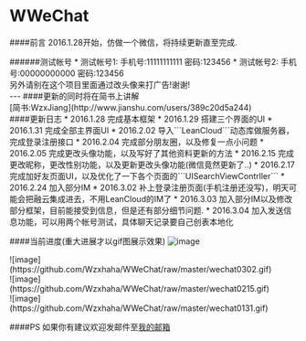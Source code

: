 # WWeChat
####前言
2016.1.28开始，仿做一个微信，将持续更新直至完成.
<div>
</div>
######测试帐号
 * 测试帐号1: 手机号:11111111111 密码:123456
 * 测试帐号2: 手机号:00000000000 密码:123456
<div>
</div>
另外请别在这个项目里面通过改头像来打广告!谢谢!
<div>
</div>
---
####更新的同时将在简书上讲解
<div>
</div>
[简书:WzxJiang](http://www.jianshu.com/users/389c20d5a244)
<div>
</div>
####更新日志
 * 2016.1.28 完成基本框架
 * 2016.1.29 搭建三个界面的UI
 * 2016.1.31 完成全部主界面UI
 * 2016.2.02 导入```LeanCloud```动态库做服务器，完成登录注册接口
 * 2016.2.04 完成部分朋友圈，以及修复一点小问题
 * 2016.2.05 完成更改头像功能，以及写好了其他资料更新的方法
 * 2016.2.15 完成更改昵称，更改性别功能，以及更新更改头像功能(微信竟然更新了..)
 * 2016.2.17 完成加好友页面UI，以及优化了一下各个页面的```UISearchViewContrller```
 * 2016.2.24 加入部分IM
 * 2016.3.02 补上登录注册页面(手机注册还没写)，明天可能会把融云集成进去，不用LeanCloud的IM了
 * 2016.3.03 加入部分IM以及修改部分框架，目前能接受到信息，但是还有部分细节问题.
 * 2016.3.04 加入发送信息功能，可以用两个帐号测试，具体聊天记录要自己创表本地化
 <div>
 </div>
 
####当前进度(重大进展才以gif图展示效果)
![image](https://github.com/Wzxhaha/WWeChat/raw/master/wechat0304.gif)
<div>
</div>
![image](https://github.com/Wzxhaha/WWeChat/raw/master/wechat0302.gif)
<div>
</div>
 ![image](https://github.com/Wzxhaha/WWeChat/raw/master/wechat0215.gif)
<div>
</div>
 ![image](https://github.com/Wzxhaha/WWeChat/raw/master/wechat0131.gif)
<div>
</div>

####PS
如果你有建议欢迎发邮件至<a href="mailto:18516312500@163.com">我的邮箱</a>
